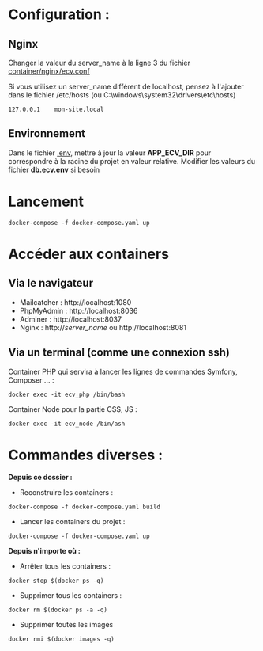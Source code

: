 # Configuration :

## Nginx

Changer la valeur du server_name à la ligne 3 du fichier [container/nginx/ecv.conf](./container/nginx/ecv.conf)

Si vous utilisez un server_name différent de localhost, pensez à l'ajouter dans le fichier /etc/hosts (ou C:\windows\system32\drivers\etc\hosts)

```
127.0.0.1    mon-site.local
```

## Environnement

Dans le fichier [.env](.env), mettre à jour la valeur **APP_ECV_DIR** pour correspondre à la racine du projet en valeur relative.
Modifier les valeurs du fichier **db.ecv.env** si besoin

# Lancement

```
docker-compose -f docker-compose.yaml up
```



# Accéder aux containers

## Via le navigateur

- Mailcatcher : http://localhost:1080
- PhpMyAdmin : http://localhost:8036
- Adminer : http://localhost:8037
- Nginx : http://*server_name* ou http://localhost:8081

## Via un terminal (comme une connexion ssh)

Container PHP qui servira à lancer les lignes de commandes Symfony, Composer ... :
 ```shell script
docker exec -it ecv_php /bin/bash
 ```

Container Node pour la partie CSS, JS :
 ```shell script
docker exec -it ecv_node /bin/ash
 ```

# Commandes diverses :

**Depuis ce dossier :**
 - Reconstruire les containers : 
 ```
 docker-compose -f docker-compose.yaml build
 ```
 - Lancer les containers du projet :
 ```
 docker-compose -f docker-compose.yaml up
 ```

**Depuis n'importe où :**
 - Arrêter tous les containers :
 ```
 docker stop $(docker ps -q)
 ``` 
 - Supprimer tous les containers :
 ```
 docker rm $(docker ps -a -q)
 ``` 
 - Supprimer toutes les images
 ```
 docker rmi $(docker images -q)
 ```
